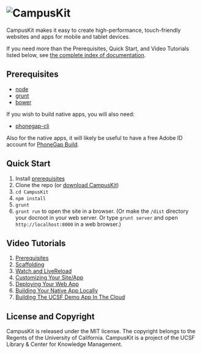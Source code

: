 # ![CampusKit](https://raw.github.com/Trott/CampusKit/logo/logo.png)

CampusKit makes it easy to create high-performance, touch-friendly websites and apps for mobile and tablet devices.

If you need more than the Prerequisites, Quick Start, and Video Tutorials listed below, see [the complete index of documentation](https://github.com/Trott/CampusKit/wiki).

Prerequisites
-

* [node](http://nodejs.org/download/)
* [grunt](http://gruntjs.com/getting-started)
* [bower](http://bower.io/)

If you wish to build native apps, you will also need:

* [phonegap-cli](https://github.com/mwbrooks/phonegap-cli)

Also for the native apps, it will likely be useful to have a free Adobe ID account for [PhoneGap Build](http://build.phonegap.com).

Quick Start
-

1. Install [prerequisites](#prerequisites)
2. Clone the repo (or [download CampusKit](https://github.com/Trott/CampusKit/tags))
3. `cd CampusKit`
4. `npm install`
5. `grunt`
6. `grunt run` to open the site in a browser. (Or make the `/dist` directory your docroot in your web server. Or type `grunt server` and open `http://localhost:8000` in a web browser.)

Video Tutorials
-

1. [Prerequisites](http://www.youtube.com/watch?v=63EmdRzHFmA)
2. [Scaffolding](http://www.youtube.com/watch?v=wec_Me7MFJ8)
3. [Watch and LiveReload](http://www.youtube.com/watch?v=tnW7KCBKn6Q)
4. [Customizing Your Site/App](http://www.youtube.com/watch?v=SqhVkWNcRLs)
5. [Deploying Your Web App](http://www.youtube.com/watch?v=f5L-BfLqyZo)
6. [Building Your Native App Locally](http://www.youtube.com/watch?v=DtvhvQ2KyFg)
7. [Building The UCSF Demo App In The Cloud](http://www.youtube.com/watch?v=IjbaCeKYP5o)

License and Copyright
-

CampusKit is released under the MIT license. The copyright belongs to the Regents of the University of California. CampusKit is a project of the UCSF Library & Center for Knowledge Management.



